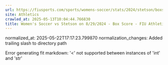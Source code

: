 ```yaml
---
url: https://fiusports.com/sports/womens-soccer/stats/2024/stetson/boxscore/12500/
site: Athletics
crawled_at: 2025-05-13T10:04:44.766830
title: Women's Soccer vs Stetson on 8/29/2024 - Box Score - FIU Athletics
---
```

normalized_at: 2025-05-22T17:17:23.799870
normalization_changes: Added trailing slash to directory path

Error generating fit markdown: '<' not supported between instances of 'int' and 'str'